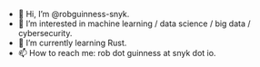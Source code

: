 - 👋 Hi, I’m @robguinness-snyk.
- 👀 I’m interested in machine learning / data science / big data / cybersecurity.
- 🌱 I’m currently learning Rust.
- 📫 How to reach me: rob dot guinness at snyk dot io.

<!---
robguinness-snyk/robguinness-snyk is a ✨ special ✨ repository because its `README.md` (this file) appears on your GitHub profile.
You can click the Preview link to take a look at your changes.
--->
